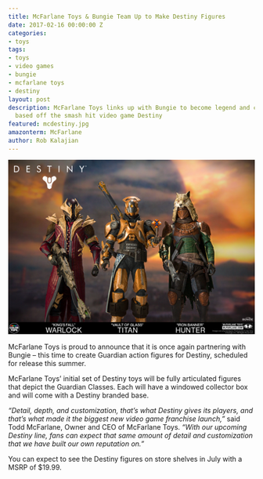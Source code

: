 ```yaml
---
title: McFarlane Toys & Bungie Team Up to Make Destiny Figures
date: 2017-02-16 00:00:00 Z
categories:
- toys
tags:
- toys
- video games
- bungie
- mcfarlane toys
- destiny
layout: post
description: McFarlane Toys links up with Bungie to become legend and create toys
  based off the smash hit video game Destiny
featured: mcdestiny.jpg
amazonterm: McFarlane
author: Rob Kalajian
---
```


![McFarlane/Bungie Destiny](/images/mcfarlane/destiny.png)

McFarlane Toys is proud to announce that it is once again partnering with Bungie – this time to create Guardian action figures for Destiny, scheduled for release this summer.

McFarlane Toys’ initial set of Destiny toys will be fully articulated figures that depict  the Guardian Classes. Each will have a windowed collector box and will come with a Destiny branded base.

*“Detail, depth, and customization, that’s what Destiny gives its players, and that’s what made it the biggest new video game franchise launch,”* said Todd McFarlane, Owner and CEO of McFarlane Toys. *“With our upcoming Destiny line, fans can expect that same amount of detail and customization that we have built our own reputation on.”*

You can expect to see the Destiny figures on store shelves in July with a MSRP of $19.99.
